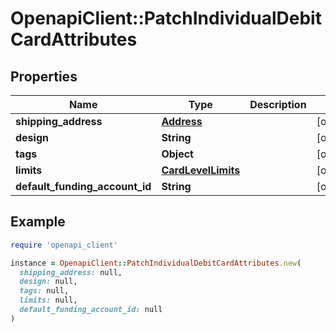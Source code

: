 # OpenapiClient::PatchIndividualDebitCardAttributes

## Properties

| Name | Type | Description | Notes |
| ---- | ---- | ----------- | ----- |
| **shipping_address** | [**Address**](Address.md) |  | [optional] |
| **design** | **String** |  | [optional] |
| **tags** | **Object** |  | [optional] |
| **limits** | [**CardLevelLimits**](CardLevelLimits.md) |  | [optional] |
| **default_funding_account_id** | **String** |  | [optional] |

## Example

```ruby
require 'openapi_client'

instance = OpenapiClient::PatchIndividualDebitCardAttributes.new(
  shipping_address: null,
  design: null,
  tags: null,
  limits: null,
  default_funding_account_id: null
)
```

